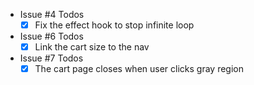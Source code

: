 <!-- - Issue #1 Todos
    - [ ] On Click of Sort by Price, products should be sorted by Price.
    - [ ] On Click of Sort by Newest, products should be sorted by Release Date.
    
- Issue #2 Todos
    - [ ] something

- Issue #3 Todos
    - something -->

- Issue #4 Todos
    - [x] Fix the effect hook to stop infinite loop

- Issue #6 Todos
    - [x] Link the cart size to the nav
    
- Issue #7 Todos
    - [x] The cart page closes when user clicks gray region